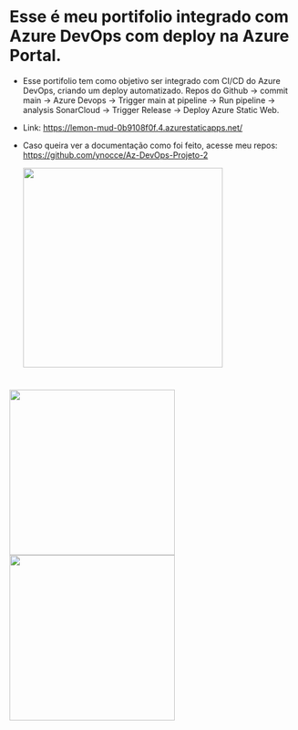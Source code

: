 # Esse é meu portifolio integrado com Azure DevOps com deploy na Azure Portal.

- Esse portifolio tem como objetivo ser integrado com CI/CD do Azure DevOps, criando um deploy automatizado.
  Repos do Github -> commit main -> Azure Devops -> Trigger main at pipeline -> Run pipeline -> analysis SonarCloud -> Trigger Release -> Deploy Azure Static Web.
- Link: https://lemon-mud-0b9108f0f.4.azurestaticapps.net/
- Caso queira ver a documentação como foi feito, acesse meu repos: https://github.com/ynocce/Az-DevOps-Projeto-2

   <img width=350px align="center"  src="https://dev.azure.com/LabTesteYgor/curso%20azure%20DevOps/_apis/build/status%2FPipelines%20GIThub%2F%5BBuild%5D%20Portfolio-CI-CD?branchName=main"/>
#
<img width=290px align="center"  src="https://sonarcloud.io/images/project_badges/sonarcloud-black.svg"/>
<img width=290px align="center"  src="https://sonarcloud.io/api/project_badges/measure?project=ynocce_portfolio-CI-CD&metric=alert_status"/>
